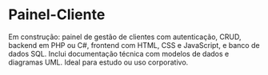 # Painel-Cliente
Em construção: painel de gestão de clientes com autenticação, CRUD, backend em PHP ou C#, frontend com HTML, CSS e JavaScript, e banco de dados SQL. Inclui documentação técnica com modelos de dados e diagramas UML. Ideal para estudo ou uso corporativo.
